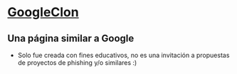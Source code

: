# [GoogleClon](https://gsvidal.github.io/googleclon/)

## Una página similar a Google

- Solo fue creada con fines educativos, no es una invitación a propuestas de proyectos de phishing y/o similares :)
